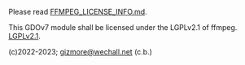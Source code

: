 Please read
[FFMPEG_LICENSE_INFO.md](ffmpeg/FFMPEG_LICENSE_INFO.md).

This GDOv7 module shall be licensed under the LGPLv2.1 of ffmpeg.
[LGPLv2.1](ffmpeg/LGPLv2.1.md).

(c)2022-2023; gizmore@wechall.net (c.b.)

